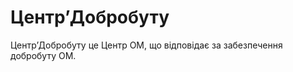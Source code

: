 # ЦентрʼДобробуту

<subject>ЦентрʼДобробуту</subject> <keyword>це</keyword> <subject>Центр ОМ</subject>, що відповідає за забезпечення
добробуту
<subject>ОМ</subject>.